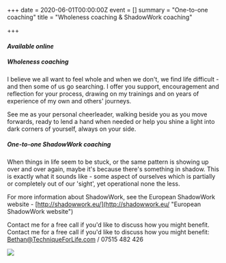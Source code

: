 +++
date = 2020-06-01T00:00:00Z
event = []
summary = "One-to-one coaching"
title = "Wholeness coaching & ShadowWork coaching"

+++
#### _Available online_

##### **_Wholeness_ coaching**

I believe we all want to feel whole and when we don't, we find life difficult - and then some of us go searching.  I offer you support, encouragement and reflection for your process, drawing on my trainings and on years of experience of my own and others' journeys.

See me as your personal cheerleader, walking beside you as you move forwards, ready to lend a hand when needed or help you shine a light into dark corners of yourself, always on your side.

##### One-to-one **_ShadowWork_ coaching**

When things in life seem to be stuck, or the same pattern is showing up over and over again, maybe it's because there's something in shadow.  This is exactly what it sounds like - some aspect of ourselves which is partially or completely out of our 'sight', yet operational none the less.

For more information about ShadowWork, see the European ShadowWork website -  [http://shadowwork.eu/](http://shadowwork.eu/ "European ShadowWork website")

Contact me for a free call if you'd like to discuss how you might benefit.  Contact me for a free call if you'd like to discuss how you might benefit:   [Bethan@TechniqueForLife.com](mailto:Bethan@techniqueforlife.com) / 07515 482 426

![](/uploads/bethanevansoutdoorsml.jpg)